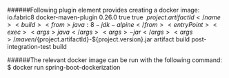 ######Following plugin element provides creating a docker image:
            <plugin>
                <groupId>io.fabric8</groupId>
                <artifactId>docker-maven-plugin</artifactId>
                <version>0.26.0</version>
                <extensions>true</extensions>
                <configuration>
                    <verbose>true</verbose>
                    <images>
                        <image>
                            <name>${project.artifactId}</name>
                            <build>
                                <from>java:8-jdk-alpine</from>
                                <entryPoint>
                                    <exec>
                                        <args>java</args>
                                        <args>-jar</args>
                                        <args>/maven/${project.artifactId}-${project.version}.jar</args>
                                    </exec>
                                </entryPoint>
                                <assembly>
                                    <descriptorRef>artifact</descriptorRef>
                                </assembly>
                            </build>
                        </image>
                    </images>
                </configuration>
                <executions>
                    <execution>
                        <id>build</id>
                        <phase>post-integration-test</phase>
                        <goals>
                            <goal>build</goal>
                        </goals>
                    </execution>
                </executions>
            </plugin>
            
            
######The relevant docker image can be run with the following command:
$ docker run spring-boot-dockerization